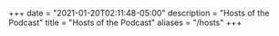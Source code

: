 +++
date = "2021-01-20T02:11:48-05:00"
description = "Hosts of the Podcast"
title = "Hosts of the Podcast"
aliases = "/hosts"
+++
